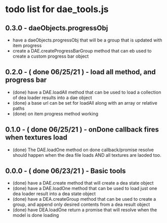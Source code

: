 # todo list for dae_tools.js

## 0.3.0 - daeObjects.progressObj
* have a daeObjects.progressObj that will be a group that is updated with item progress
* create a DAE.createProgressBarGroup method that can eb used to create a custom progress bar object

## 0.2.0 - ( done 06/25/21 ) - load all method, and progress bar
* (done) have a DAE.loadAll method that can be used to load a collection of dea loader results into a dae object
* (done) a base url can be set for loadAll along with an array or relative paths
* (done) on item progress method working

## 0.1.0 - ( done 06/25/21 ) - onDone callback fires when textures load
* (done) The DAE.loadOne method on done callback/promise resolve should happen when the dea file loads AND all textures are laoded too. 

## 0.0.0 - ( done 06/23/21 ) - Basic tools
* (done) have a DAE.create method that will create a dea state object
* (done) have a DAE.loadOne method that can be used to load just one dea loader result into a dea state object
* (done) have a DEA.createGroup method that can be used to create a group, and append only desired contents from a dea result object
* (done) have DEA.loadOne return a promise that will resolve when the model is done loading


